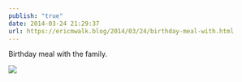 ```yaml
---
publish: "true"
date: 2014-03-24 21:29:37
url: https://ericmwalk.blog/2014/03/24/birthday-meal-with.html
---
```


Birthday meal with the family.

![](https://ericmwalk.blog/uploads/2022/6108959eb9.jpg)